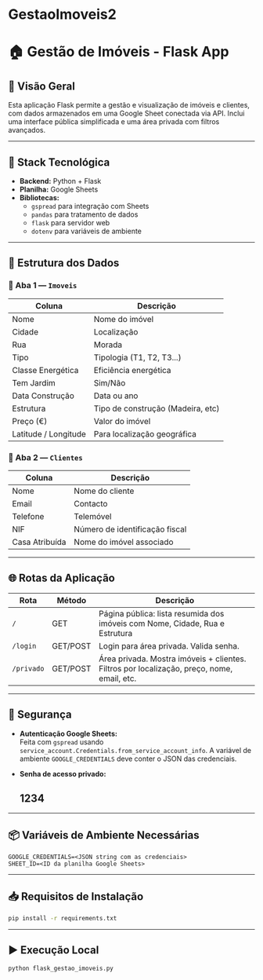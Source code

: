 # GestaoImoveis2

# 🏠 Gestão de Imóveis - Flask App

## 📌 Visão Geral
Esta aplicação Flask permite a gestão e visualização de imóveis e clientes, com dados armazenados em uma Google Sheet conectada via API. Inclui uma interface pública simplificada e uma área privada com filtros avançados.

---

## 🔧 Stack Tecnológica

- **Backend:** Python + Flask
- **Planilha:** Google Sheets
- **Bibliotecas:**  
  - `gspread` para integração com Sheets  
  - `pandas` para tratamento de dados  
  - `flask` para servidor web  
  - `dotenv` para variáveis de ambiente  

---

## 📁 Estrutura dos Dados

### 📄 Aba 1 — `Imoveis`

| Coluna              | Descrição                        |
|---------------------|----------------------------------|
| Nome                | Nome do imóvel                   |
| Cidade              | Localização                      |
| Rua                 | Morada                           |
| Tipo                | Tipologia (T1, T2, T3...)         |
| Classe Energética   | Eficiência energética             |
| Tem Jardim          | Sim/Não                          |
| Data Construção     | Data ou ano                      |
| Estrutura           | Tipo de construção (Madeira, etc)|
| Preço (€)           | Valor do imóvel                  |
| Latitude / Longitude| Para localização geográfica      |

### 📄 Aba 2 — `Clientes`

| Coluna           | Descrição                       |
|------------------|---------------------------------|
| Nome             | Nome do cliente                 |
| Email            | Contacto                        |
| Telefone         | Telemóvel                       |
| NIF              | Número de identificação fiscal  |
| Casa Atribuída   | Nome do imóvel associado        |

---

## 🌐 Rotas da Aplicação

| Rota         | Método | Descrição                                                                 |
|--------------|--------|---------------------------------------------------------------------------|
| `/`          | GET    | Página pública: lista resumida dos imóveis com Nome, Cidade, Rua e Estrutura |
| `/login`     | GET/POST | Login para área privada. Valida senha.                                 |
| `/privado`   | GET/POST | Área privada. Mostra imóveis + clientes. Filtros por localização, preço, nome, email, etc.|

---

## 🔐 Segurança

- **Autenticação Google Sheets:**  
  Feita com `gspread` usando `service_account.Credentials.from_service_account_info`.
  A variável de ambiente `GOOGLE_CREDENTIALS` deve conter o JSON das credenciais.

- **Senha de acesso privado:**  
  ## 1234

---

## 📦 Variáveis de Ambiente Necessárias

```env
GOOGLE_CREDENTIALS=<JSON string com as credenciais>
SHEET_ID=<ID da planilha Google Sheets>
```

---

## 📥 Requisitos de Instalação

```bash
pip install -r requirements.txt
```

---

## ▶️ Execução Local

```bash
python flask_gestao_imoveis.py
```

